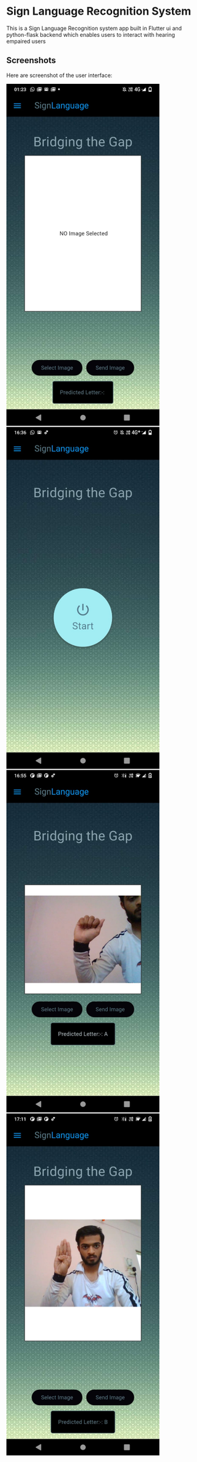 # Sign Language Recognition System

This is a Sign Language Recognition system app built in Flutter ui and python-flask backend which enables users to interact with hearing empaired users

## Screenshots

Here are screenshot of the user interface:

<img src="https://github.com/pratik07092002/SignLanguageRecognitionSystem/raw/main/app/screenshots/slr.jpg" alt="Sign Language Recognition" width="400"/>
<img src="https://github.com/pratik07092002/SignLanguageRecognitionSystem/raw/main/app/screenshots/slr1.jpg" alt="Sign Language Recognition" width="400"/>
<img src="https://github.com/pratik07092002/SignLanguageRecognitionSystem/raw/main/app/screenshots/slr2.jpg" alt="Sign Language Recognition" width="400"/>
<img src="https://github.com/pratik07092002/SignLanguageRecognitionSystem/raw/main/app/screenshots/slr3.jpg" alt="Sign Language Recognition" width="400"/>



